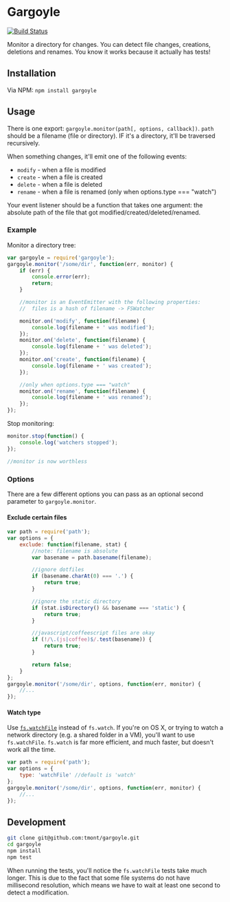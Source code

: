 # Gargoyle

[![Build Status](https://travis-ci.org/tmont/gargoyle.png)](https://travis-ci.org/tmont/gargoyle)

Monitor a directory for changes. You can detect file changes, creations,
deletions and renames. You know it works because it actually has tests!

## Installation
Via NPM: `npm install gargoyle`

## Usage
There is one export: `gargoyle.monitor(path[, options, callback])`. `path` should
be a filename (file or directory). IF it's a directory, it'll be traversed
recursively.

When something changes, it'll emit one of the following events:

* `modify` - when a file is modified
* `create` - when a file is created
* `delete` - when a file is deleted
* `rename` - when a file is renamed (only when options.type === "watch")

Your event listener should be a function that takes one argument: the
absolute path of the file that got modified/created/deleted/renamed.

### Example
Monitor a directory tree:

```javascript
var gargoyle = require('gargoyle');
gargoyle.monitor('/some/dir', function(err, monitor) {
	if (err) {
		console.error(err);
		return;
	}

	//monitor is an EventEmitter with the following properties:
	//  files is a hash of filename -> FSWatcher

	monitor.on('modify', function(filename) {
		console.log(filename + ' was modified');
	});
	monitor.on('delete', function(filename) {
		console.log(filename + ' was deleted');
	});
	monitor.on('create', function(filename) {
		console.log(filename + ' was created');
	});

	//only when options.type === "watch"
	monitor.on('rename', function(filename) {
		console.log(filename + ' was renamed');
	});
});
```

Stop monitoring:
```javascript
monitor.stop(function() {
	console.log('watchers stopped');
});

//monitor is now worthless
```

### Options
There are a few different options you can pass as an optional
second parameter to `gargoyle.monitor`.

#### Exclude certain files
```javascript
var path = require('path');
var options = {
	exclude: function(filename, stat) {
		//note: filename is absolute
		var basename = path.basename(filename);

		//ignore dotfiles
		if (basename.charAt(0) === '.') {
			return true;
		}

		//ignore the static directory
		if (stat.isDirectory() && basename === 'static') {
			return true;
		}

		//javascript/coffeescript files are okay
		if (!/\.(js|coffee)$/.test(basename)) {
			return true;
		}

		return false;
	}
};
gargoyle.monitor('/some/dir', options, function(err, monitor) {
	//...
});
```

#### Watch type
Use [`fs.watchFile`](http://nodejs.org/api/fs.html#fs_fs_watchfile_filename_options_listener)
instead of `fs.watch`. If you're on OS X, or trying to
watch a network directory (e.g. a shared folder in a VM), you'll want
to use `fs.watchFile`. `fs.watch` is far more efficient, and much faster,
but doesn't work all the time.

```javascript
var path = require('path');
var options = {
	type: 'watchFile' //default is 'watch'
};
gargoyle.monitor('/some/dir', options, function(err, monitor) {
	//...
});
```

## Development
```bash
git clone git@github.com:tmont/gargoyle.git
cd gargoyle
npm install
npm test
```

When running the tests, you'll notice the `fs.watchFile` tests take much longer.
This is due to the fact that some file systems do not have millisecond resolution,
which means we have to wait at least one second to detect a modification.
